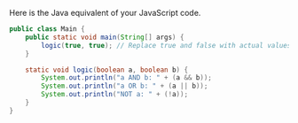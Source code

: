 Here is the Java equivalent of your JavaScript code.

```java
public class Main {
    public static void main(String[] args) {
        logic(true, true); // Replace true and false with actual values or variables.
    }

    static void logic(boolean a, boolean b) {
        System.out.println("a AND b: " + (a && b));
        System.out.println("a OR b: " + (a || b));
        System.out.println("NOT a: " + (!a));
    }
}
```
